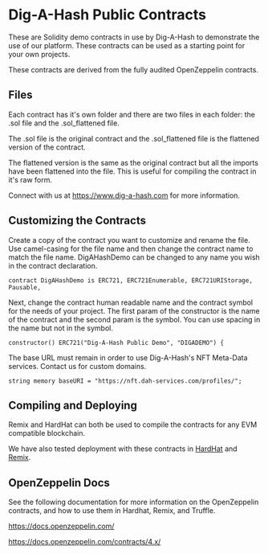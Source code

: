 # Dig-A-Hash Public Contracts

These are Solidity demo contracts in use by Dig-A-Hash to demonstrate the use of our platform. These contracts can be used as a starting point for your own projects.

These contracts are derived from the fully audited OpenZeppelin contracts.

## Files

Each contract has it's own folder and there are two files in each folder: the .sol file and the .sol_flattened file.

The .sol file is the original contract and the .sol_flattened file is the flattened version of the contract.

The flattened version is the same as the original contract but all the imports have been flattened into the file. This is useful for compiling the contract in it's raw form.

Connect with us at https://www.dig-a-hash.com for more information.

## Customizing the Contracts

Create a copy of the contract you want to customize and rename the file. Use camel-casing for the file name and then change the contract name to match the file name. DigAHashDemo can be changed to any name you wish in the contract declaration.

```
contract DigAHashDemo is ERC721, ERC721Enumerable, ERC721URIStorage, Pausable,
```

Next, change the contract human readable name and the contract symbol for the needs of your project. The first param of the constructor is the name of the contract and the second param is the symbol. You can use spacing in the name but not in the symbol.

```
constructor() ERC721("Dig-A-Hash Public Demo", "DIGADEMO") {
```

The base URL must remain in order to use Dig-A-Hash's NFT Meta-Data services. Contact us for custom domains.

```
string memory baseURI = "https://nft.dah-services.com/profiles/";
```

## Compiling and Deploying

Remix and HardHat can both be used to compile the contracts for any EVM compatible blockchain.

We have also tested deployment with these contracts in [HardHat](https://github.com/NomicFoundation/hardhat) and [Remix](https://remix.ethereum.org/).

## OpenZeppelin Docs

See the following documentation for more information on the OpenZeppelin contracts, and how to use them in Hardhat, Remix, and Truffle.

https://docs.openzeppelin.com/

https://docs.openzeppelin.com/contracts/4.x/
